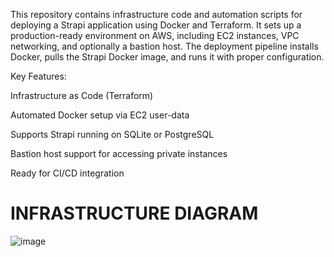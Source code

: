 This repository contains infrastructure code and automation scripts for deploying a Strapi application using Docker and Terraform. It sets up a production-ready environment on AWS, including EC2 instances, VPC networking, and optionally a bastion host. The deployment pipeline installs Docker, pulls the Strapi Docker image, and runs it with proper configuration.

Key Features:

Infrastructure as Code (Terraform)

Automated Docker setup via EC2 user-data

Supports Strapi running on SQLite or PostgreSQL

Bastion host support for accessing private instances

Ready for CI/CD integration


# INFRASTRUCTURE DIAGRAM 

![image](https://github.com/user-attachments/assets/db5df7d0-105b-43fc-ab68-bd2bc1999010)
